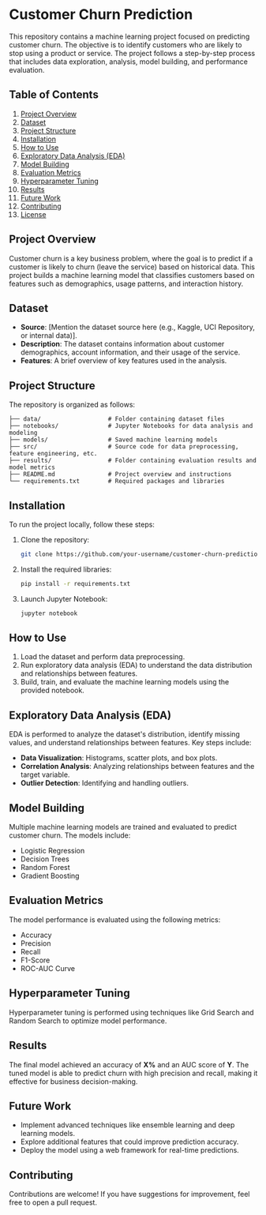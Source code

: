 # Customer Churn Prediction

This repository contains a machine learning project focused on predicting customer churn. The objective is to identify customers who are likely to stop using a product or service. The project follows a step-by-step process that includes data exploration, analysis, model building, and performance evaluation.

## Table of Contents

1. [Project Overview](#project-overview)
2. [Dataset](#dataset)
3. [Project Structure](#project-structure)
4. [Installation](#installation)
5. [How to Use](#how-to-use)
6. [Exploratory Data Analysis (EDA)](#exploratory-data-analysis-eda)
7. [Model Building](#model-building)
8. [Evaluation Metrics](#evaluation-metrics)
9. [Hyperparameter Tuning](#hyperparameter-tuning)
10. [Results](#results)
11. [Future Work](#future-work)
12. [Contributing](#contributing)
13. [License](#license)

## Project Overview

Customer churn is a key business problem, where the goal is to predict if a customer is likely to churn (leave the service) based on historical data. This project builds a machine learning model that classifies customers based on features such as demographics, usage patterns, and interaction history.

## Dataset

- **Source**: [Mention the dataset source here (e.g., Kaggle, UCI Repository, or internal data)].
- **Description**: The dataset contains information about customer demographics, account information, and their usage of the service.
- **Features**: A brief overview of key features used in the analysis.

## Project Structure

The repository is organized as follows:

```
├── data/                   # Folder containing dataset files
├── notebooks/              # Jupyter Notebooks for data analysis and modeling
├── models/                 # Saved machine learning models
├── src/                    # Source code for data preprocessing, feature engineering, etc.
├── results/                # Folder containing evaluation results and model metrics
├── README.md               # Project overview and instructions
└── requirements.txt        # Required packages and libraries
```

## Installation

To run the project locally, follow these steps:

1. Clone the repository:

   ```bash
   git clone https://github.com/your-username/customer-churn-prediction.git
   ```

2. Install the required libraries:

   ```bash
   pip install -r requirements.txt
   ```

3. Launch Jupyter Notebook:

   ```bash
   jupyter notebook
   ```

## How to Use

1. Load the dataset and perform data preprocessing.
2. Run exploratory data analysis (EDA) to understand the data distribution and relationships between features.
3. Build, train, and evaluate the machine learning models using the provided notebook.

## Exploratory Data Analysis (EDA)

EDA is performed to analyze the dataset's distribution, identify missing values, and understand relationships between features. Key steps include:

- **Data Visualization**: Histograms, scatter plots, and box plots.
- **Correlation Analysis**: Analyzing relationships between features and the target variable.
- **Outlier Detection**: Identifying and handling outliers.

## Model Building

Multiple machine learning models are trained and evaluated to predict customer churn. The models include:

- Logistic Regression
- Decision Trees
- Random Forest
- Gradient Boosting

## Evaluation Metrics

The model performance is evaluated using the following metrics:

- Accuracy
- Precision
- Recall
- F1-Score
- ROC-AUC Curve

## Hyperparameter Tuning

Hyperparameter tuning is performed using techniques like Grid Search and Random Search to optimize model performance.

## Results

The final model achieved an accuracy of **X%** and an AUC score of **Y**. The tuned model is able to predict churn with high precision and recall, making it effective for business decision-making.

## Future Work

- Implement advanced techniques like ensemble learning and deep learning models.
- Explore additional features that could improve prediction accuracy.
- Deploy the model using a web framework for real-time predictions.

## Contributing

Contributions are welcome! If you have suggestions for improvement, feel free to open a pull request.

